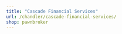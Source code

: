 ```yaml
---
title: "Cascade Financial Services"
url: /chandler/cascade-financial-services/
shop: pawnbroker
---
```

